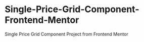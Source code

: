 # Single-Price-Grid-Component-Frontend-Mentor
Single Price Grid Component Project from Frontend Mentor

